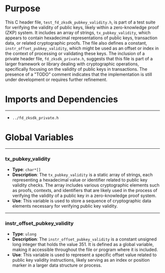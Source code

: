 # Purpose
This C header file, `test_fd_zksdk_pubkey_validity.h`, is part of a test suite for verifying the validity of public keys, likely within a zero-knowledge proof (ZKP) system. It includes an array of strings, `tx_pubkey_validity`, which appears to contain hexadecimal representations of public keys, transaction data, or related cryptographic proofs. The file also defines a constant, `instr_offset_pubkey_validity`, which might be used as an offset or index in the context of processing or validating these keys. The inclusion of a private header file, `fd_zksdk_private.h`, suggests that this file is part of a larger framework or library dealing with cryptographic operations, specifically focusing on the validity of public keys in transactions. The presence of a "TODO" comment indicates that the implementation is still under development or requires further refinement.
# Imports and Dependencies

---
- `../fd_zksdk_private.h`


# Global Variables

---
### tx\_pubkey\_validity
- **Type**: `char*[]`
- **Description**: The `tx_pubkey_validity` is a static array of strings, each representing a hexadecimal value or identifier related to public key validity checks. The array includes various cryptographic elements such as proofs, contexts, and identifiers that are likely used in the process of verifying the validity of a public key in a zero-knowledge proof system.
- **Use**: This variable is used to store a sequence of cryptographic data elements necessary for verifying public key validity.


---
### instr\_offset\_pubkey\_validity
- **Type**: `ulong`
- **Description**: The `instr_offset_pubkey_validity` is a constant unsigned long integer that holds the value 351. It is defined as a global variable, making it accessible throughout the file or program where it is included.
- **Use**: This variable is used to represent a specific offset value related to public key validity instructions, likely serving as an index or position marker in a larger data structure or process.


